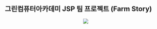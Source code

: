 ## 그린컴퓨터아카데미 JSP 팀 프로젝트 (Farm Story)

<div align="center">
  <img src="https://github.com/user-attachments/assets/4c73e1ff-cb61-4bfa-9f89-b517c6b3d92a">
</div>
